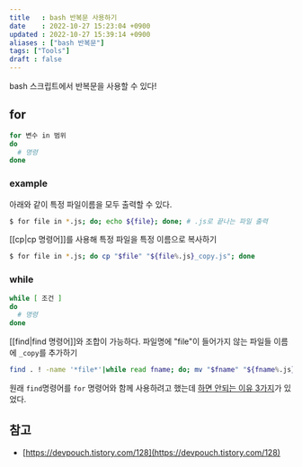 ```yaml
---
title   : bash 반복문 사용하기
date    : 2022-10-27 15:23:04 +0900
updated : 2022-10-27 15:39:14 +0900
aliases : ["bash 반복문"]
tags: ["Tools"]
draft : false
---
```


bash 스크립트에서 반복문을 사용할 수 있다!

## for

```bash
for 변수 in 범위
do
  # 명령
done
```

### example
아래와 같이 특정 파일이름을 모두 출력할 수 있다.
```bash
$ for file in *.js; do; echo ${file}; done; # .js로 끝나는 파일 출력
```

[[cp|cp 명령어]]를 사용해 특정 파일을 특정 이름으로 복사하기 
```bash
$ for file in *.js; do cp "$file" "${file%.js}_copy.js"; done
```

### while
```bash
while [ 조건 ]
do 
  # 명령
done	
```

[[find|find 명령어]]와 조합이 가능하다.
파일명에 "file"이 들어가지 않는 파일들 이름에 `_copy`를 추가하기
```bash
find . ! -name '*file*'|while read fname; do; mv "$fname" "${fname%.js}_copy.js"; done;
```

원래 `find`명령어를 `for` 명령어와 함께 사용하려고 했는데 [하면 안되는 이유 3가지](https://stackoverflow.com/questions/9612090/how-to-loop-through-file-names-returned-by-find)가 있었다.


## 참고
- [https://devpouch.tistory.com/128](https://devpouch.tistory.com/128)

